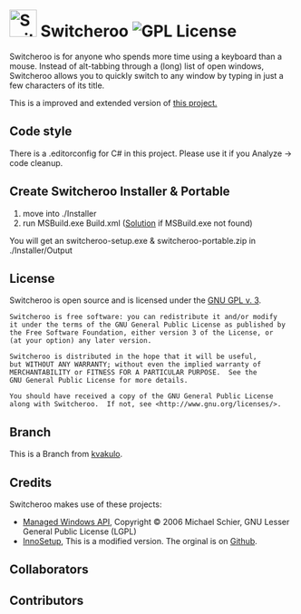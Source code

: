 # <img src="logo.png" alt="Switcheroo" width="48px" height="48px"> Switcheroo ![GPL License](https://img.shields.io/badge/license-GPL-brightgreen.svg)

Switcheroo is for anyone who spends more time using a keyboard than a mouse.
Instead of alt-tabbing through a (long) list of open windows, Switcheroo allows
you to quickly switch to any window by typing in just a few characters of its title.

This is a improved and extended version of [this project.](https://github.com/kvakulo/Switcheroo)

## Code style

There is a .editorconfig for C# in this project.
Please use it if you Analyze -> code cleanup.

## Create Switcheroo Installer & Portable

1. move into ./Installer
2. run MSBuild.exe Build.xml ([Solution](https://stackoverflow.com/a/13819332/10258204) if MSBuild.exe not found)

You will get an switcheroo-setup.exe & switcheroo-portable.zip in ./Installer/Output

## License

Switcheroo is open source and is licensed under the [GNU GPL v. 3](http://www.gnu.org/licenses/gpl.html).

```text
Switcheroo is free software: you can redistribute it and/or modify
it under the terms of the GNU General Public License as published by
the Free Software Foundation, either version 3 of the License, or
(at your option) any later version.

Switcheroo is distributed in the hope that it will be useful,
but WITHOUT ANY WARRANTY; without even the implied warranty of
MERCHANTABILITY or FITNESS FOR A PARTICULAR PURPOSE.  See the
GNU General Public License for more details.

You should have received a copy of the GNU General Public License
along with Switcheroo.  If not, see <http://www.gnu.org/licenses/>.
```

## Branch

This is a Branch from [kvakulo](https://github.com/kvakulo/Switcheroo).

## Credits

Switcheroo makes use of these projects:

* [Managed Windows API](http://mwinapi.sourceforge.net), Copyright © 2006 Michael Schier, GNU Lesser General Public License (LGPL)
* [InnoSetup](https://jrsoftware.org/), This is a modified version. The orginal is on [Github](https://github.com/jrsoftware/issrc). 

## Collaborators

<!-- readme: collaborators -start --> 
<!-- readme: collaborators -end -->

## Contributors

<!-- readme: contributors -start --> 
<!-- readme: contributors -end -->